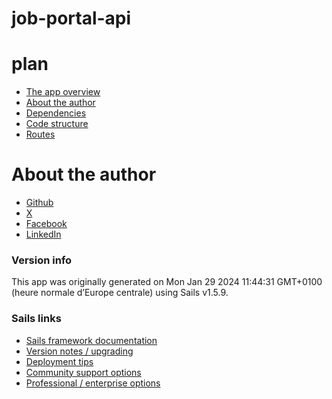# job-portal-api

# plan

- <a href="#the-app-overview" > The app overview <a/>
- <a href="#about-the-author" > About the author <a/>
- <a href="#dependencies" > Dependencies <a/>
- <a href="#code-structure" > Code structure <a/>
- <a href="#routes" > Routes <a/>

# About the author 
+ [Github](https://github.com/Dr-Lab1) 
+ [X](https://x.com/JoBahati) 
+ [Facebook](https://facebook.com/jonathan.kukwabantu.7)
+ [LinkedIn](https://www.linkedin.com/in/jonathan-kukwabantu-798238288/)



### Version info

This app was originally generated on Mon Jan 29 2024 11:44:31 GMT+0100 (heure normale d’Europe centrale) using Sails v1.5.9.

<!-- Internally, Sails used [`sails-generate@2.0.9`](https://github.com/balderdashy/sails-generate/tree/v2.0.9/lib/core-generators/new). -->



<!--
Note:  Generators are usually run using the globally-installed `sails` CLI (command-line interface).  This CLI version is _environment-specific_ rather than app-specific, thus over time, as a project's dependencies are upgraded or the project is worked on by different developers on different computers using different versions of Node.js, the Sails dependency in its package.json file may differ from the globally-installed Sails CLI release it was originally generated with.  (Be sure to always check out the relevant [upgrading guides](https://sailsjs.com/upgrading) before upgrading the version of Sails used by your app.  If you're stuck, [get help here](https://sailsjs.com/support).)
-->

### Sails links

+ [Sails framework documentation](https://sailsjs.com/get-started)
+ [Version notes / upgrading](https://sailsjs.com/documentation/upgrading)
+ [Deployment tips](https://sailsjs.com/documentation/concepts/deployment)
+ [Community support options](https://sailsjs.com/support)
+ [Professional / enterprise options](https://sailsjs.com/enterprise)
